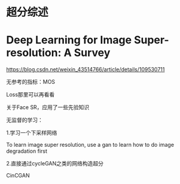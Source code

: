 # 超分综述



# Deep Learning for Image Super-resolution: A Survey 

https://blog.csdn.net/weixin_43514766/article/details/109530711



无参考的指标：MOS

Loss那里可以再看看

关于Face SR，应用了一些先验知识



无监督的学习：

1.学习一个下采样网络

To learn image super resolution, use a gan to learn how to do image degradation first



2.直接通过cycleGAN之类的网络构造超分

CinCGAN







